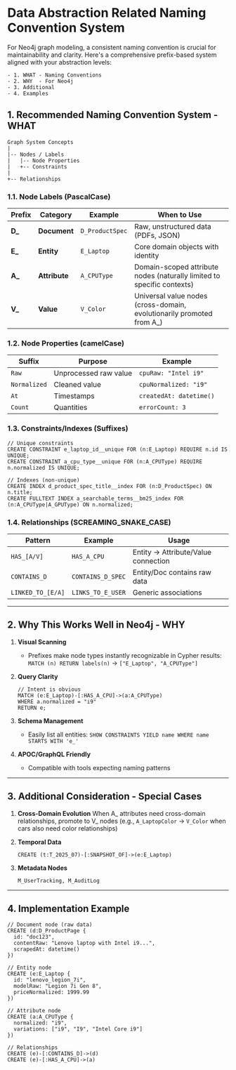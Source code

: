 # Data Abstraction Related Naming Convention System

For Neo4j graph modeling, a consistent naming convention is crucial for maintainability and clarity. Here's a comprehensive prefix-based system aligned with your abstraction levels:

```text
- 1. WHAT - Naming Conventions
- 2. WHY  - For Neo4j
- 3. Additional
- 4. Examples
```

## 1. Recommended Naming Convention System - WHAT

```text
Graph System Concepts
|
|-- Nodes / Labels
|   |-- Node Properties
|   +-- Constraints
|
+-- Relationships
```

### 1.1. Node Labels (PascalCase)

| Prefix | Category      | Example         | When to Use                         |
|--------|---------------|-----------------|-------------------------------------|
| **D_** | **Document**  | `D_ProductSpec` | Raw, unstructured data (PDFs, JSON) |
| **E_** | **Entity**    | `E_Laptop`      | Core domain objects with identity   |
| **A_** | **Attribute** | `A_CPUType`     | Domain-scoped attribute nodes (naturally limited to specific contexts) |
| **V_** | **Value**     | `V_Color`       | Universal value nodes (cross-domain, evolutionarily promoted from A_) |

### 1.2. Node Properties (camelCase)

| Suffix       | Purpose               | Example                 |
|--------------|-----------------------|-------------------------|
| `Raw`        | Unprocessed raw value | `cpuRaw: "Intel i9"`    |
| `Normalized` | Cleaned value         | `cpuNormalized: "i9"`   |
| `At`         | Timestamps            | `createdAt: datetime()` |
| `Count`      | Quantities            | `errorCount: 3`         |

### 1.3. Constraints/Indexes (Suffixes)

```cypher
// Unique constraints
CREATE CONSTRAINT e_laptop_id__unique FOR (n:E_Laptop) REQUIRE n.id IS UNIQUE;
CREATE CONSTRAINT a_cpu_type__unique FOR (n:A_CPUType) REQUIRE n.normalized IS UNIQUE;

// Indexes (non-unique)
CREATE INDEX d_product_spec_title__index FOR (n:D_ProductSpec) ON n.title;
CREATE FULLTEXT INDEX a_searchable_terms__bm25_index FOR (n:A_CPUType|A_GPUType) ON n.normalized;
```

### 1.4. Relationships (SCREAMING_SNAKE_CASE)

| Pattern           | Example           | Usage                               |
|-------------------|-------------------|-------------------------------------|
| `HAS_[A/V]`       | `HAS_A_CPU`       | Entity → Attribute/Value connection |
| `CONTAINS_D`      | `CONTAINS_D_SPEC` | Entity/Doc contains raw data        |
| `LINKED_TO_[E/A]` | `LINKS_TO_E_USER` | Generic associations                |

---

## 2. Why This Works Well in Neo4j - WHY

1. **Visual Scanning**
    - Prefixes make node types instantly recognizable in Cypher results:
      `MATCH (n) RETURN labels(n)` → `["E_Laptop", "A_CPUType"]`

2. **Query Clarity**
   ```cypher
   // Intent is obvious
   MATCH (e:E_Laptop)-[:HAS_A_CPU]->(a:A_CPUType)
   WHERE a.normalized = "i9"
   RETURN e;
   ```

3. **Schema Management**
    - Easily list all entities:
      `SHOW CONSTRAINTS YIELD name WHERE name STARTS WITH 'e_'`

4. **APOC/GraphQL Friendly**
    - Compatible with tools expecting naming patterns

---

## 3. Additional Consideration - Special Cases

1. **Cross-Domain Evolution**
   When A_ attributes need cross-domain relationships, promote to V_ nodes (e.g., `A_LaptopColor` → `V_Color` when cars also need color relationships)

2. **Temporal Data**
   ```cypher
   CREATE (t:T_2025_07)-[:SNAPSHOT_OF]->(e:E_Laptop)
   ```

3. **Metadata Nodes**
   ```text
   M_UserTracking, M_AuditLog
   ```

---

## 4. Implementation Example

```cypher
// Document node (raw data)
CREATE (d:D_ProductPage {
  id: "doc123",
  contentRaw: "Lenovo laptop with Intel i9...",
  scrapedAt: datetime()
})

// Entity node
CREATE (e:E_Laptop {
  id: "lenovo_legion_7i",
  modelRaw: "Legion 7i Gen 8",
  priceNormalized: 1999.99
})

// Attribute node
CREATE (a:A_CPUType {
  normalized: "i9",
  variations: ["i9", "I9", "Intel Core i9"]
})

// Relationships
CREATE (e)-[:CONTAINS_D]->(d)
CREATE (e)-[:HAS_A_CPU]->(a)
```
